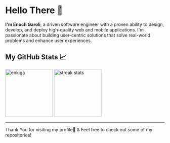 # Hello There 👋

**I'm Enoch Garoli**, a driven software engineer with a proven ability to design, develop, and deploy high-quality web and mobile applications. I'm passionate about building user-centric solutions that solve real-world problems and enhance user experiences.

## My GitHub Stats 📈

<div align="left">
<img  HEIGHT="150" src="https://github-readme-stats.vercel.app/api/top-langs?username=enkiga&show_icons=true&locale=en&layout=compact&theme=react&border_radius=10&size_weight=0.5&count_weight=0.5&exclude_repo=github-readme-stats" alt="enkiga" />

<img  HEIGHT="150"  src="https://github-readme-streak-stats.herokuapp.com/?user=enkiga&theme=react&border_radius=10" alt="streak stats" />
</div>

---

Thank You for visiting my profile🤟 & Feel free to check out some of my repositories!
